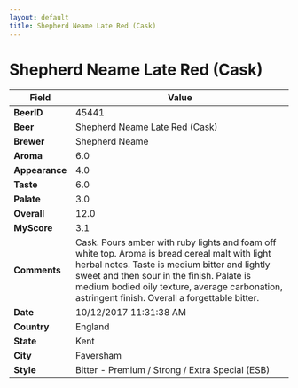 ```yaml
---
layout: default
title: Shepherd Neame Late Red (Cask)
---
```


# Shepherd Neame Late Red (Cask)

| Field         | Value     |
|---------------|-----------|
| **BeerID** | 45441 |
| **Beer** | Shepherd Neame Late Red (Cask) |
| **Brewer** | Shepherd Neame |
| **Aroma** | 6.0 |
| **Appearance** | 4.0 |
| **Taste** | 6.0 |
| **Palate** | 3.0 |
| **Overall** | 12.0 |
| **MyScore** | 3.1 |
| **Comments** | Cask. Pours amber with ruby lights and foam off white top. Aroma is bread cereal malt with light herbal notes. Taste is medium bitter and lightly sweet and then sour in the finish. Palate is medium bodied oily texture, average carbonation, astringent finish. Overall a forgettable bitter. |
| **Date** | 10/12/2017 11:31:38 AM |
| **Country** | England |
| **State** | Kent |
| **City** | Faversham |
| **Style** | Bitter - Premium / Strong / Extra Special (ESB) |
